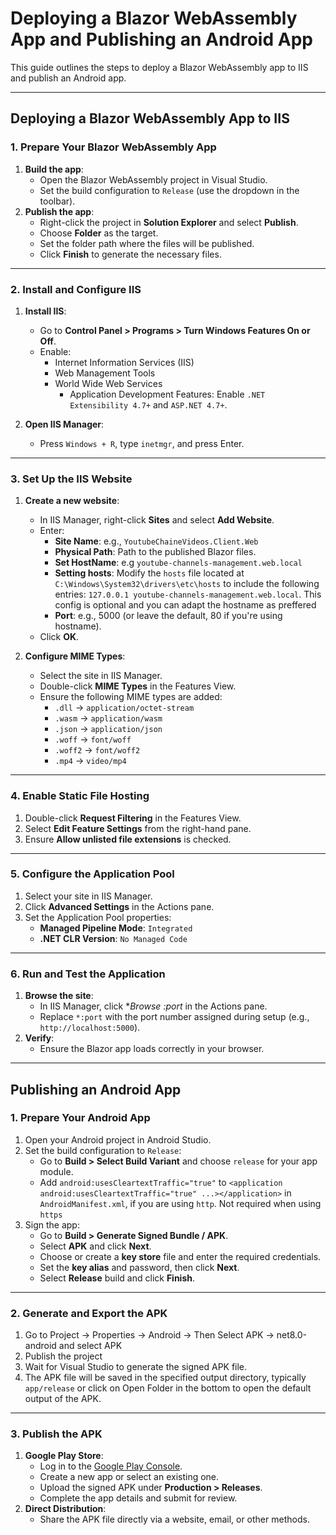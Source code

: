 # Deploying a Blazor WebAssembly App and Publishing an Android App

This guide outlines the steps to deploy a Blazor WebAssembly app to IIS and publish an Android app.

---

## Deploying a Blazor WebAssembly App to IIS

### 1. Prepare Your Blazor WebAssembly App
1. **Build the app**:
   - Open the Blazor WebAssembly project in Visual Studio.
   - Set the build configuration to `Release` (use the dropdown in the toolbar).
2. **Publish the app**:
   - Right-click the project in **Solution Explorer** and select **Publish**.
   - Choose **Folder** as the target.
   - Set the folder path where the files will be published.
   - Click **Finish** to generate the necessary files.

---

### 2. Install and Configure IIS
1. **Install IIS**:
   - Go to **Control Panel > Programs > Turn Windows Features On or Off**.
   - Enable:
     - Internet Information Services (IIS)
     - Web Management Tools
     - World Wide Web Services
       - Application Development Features: Enable `.NET Extensibility 4.7+` and `ASP.NET 4.7+`.

2. **Open IIS Manager**:
   - Press `Windows + R`, type `inetmgr`, and press Enter.

---

### 3. Set Up the IIS Website
1. **Create a new website**:
   - In IIS Manager, right-click **Sites** and select **Add Website**.
   - Enter:
     - **Site Name**: e.g., `YoutubeChaineVideos.Client.Web`
     - **Physical Path**: Path to the published Blazor files.
     - **Set HostName**: e.g `youtube-channels-management.web.local`
     - **Setting hosts**: Modify the `hosts` file located at `C:\Windows\System32\drivers\etc\hosts` to include the following entries: `127.0.0.1 youtube-channels-management.web.local`. This config is optional and you can adapt the hostname as preffered
     - **Port**: e.g., 5000 (or leave the default, 80 if you're using hostname).
   - Click **OK**.

2. **Configure MIME Types**:
   - Select the site in IIS Manager.
   - Double-click **MIME Types** in the Features View.
   - Ensure the following MIME types are added:
     - `.dll` -> `application/octet-stream`
     - `.wasm` -> `application/wasm`
     - `.json` -> `application/json`
     - `.woff` -> `font/woff`
     - `.woff2` -> `font/woff2`
     - `.mp4` -> `video/mp4`

---

### 4. Enable Static File Hosting
1. Double-click **Request Filtering** in the Features View.
2. Select **Edit Feature Settings** from the right-hand pane.
3. Ensure **Allow unlisted file extensions** is checked.

---

### 5. Configure the Application Pool
1. Select your site in IIS Manager.
2. Click **Advanced Settings** in the Actions pane.
3. Set the Application Pool properties:
   - **Managed Pipeline Mode**: `Integrated`
   - **.NET CLR Version**: `No Managed Code`

---

### 6. Run and Test the Application
1. **Browse the site**:
   - In IIS Manager, click **Browse *:port** in the Actions pane.
   - Replace `*:port` with the port number assigned during setup (e.g., `http://localhost:5000`).
2. **Verify**:
   - Ensure the Blazor app loads correctly in your browser.

---

## Publishing an Android App

### 1. Prepare Your Android App
1. Open your Android project in Android Studio.
2. Set the build configuration to `Release`:
   - Go to **Build > Select Build Variant** and choose `release` for your app module.
   - Add `android:usesCleartextTraffic="true"` to `<application android:usesCleartextTraffic="true" ...></application>` in `AndroidManifest.xml`, if you are using `http`. Not required when using `https`
3. Sign the app:
   - Go to **Build > Generate Signed Bundle / APK**.
   - Select **APK** and click **Next**.
   - Choose or create a **key store** file and enter the required credentials.
   - Set the **key alias** and password, then click **Next**.
   - Select **Release** build and click **Finish**.

---

### 2. Generate and Export the APK
1. Go to Project -> Properties -> Android -> Then Select APK -> net8.0-android and select APK
2. Publish the project
3. Wait for Visual Studio to generate the signed APK file.
4. The APK file will be saved in the specified output directory, typically `app/release` or click on Open Folder in the bottom to open the default output of the APK.

---

### 3. Publish the APK
1. **Google Play Store**:
   - Log in to the [Google Play Console](https://play.google.com/console).
   - Create a new app or select an existing one.
   - Upload the signed APK under **Production > Releases**.
   - Complete the app details and submit for review.
2. **Direct Distribution**:
   - Share the APK file directly via a website, email, or other methods.
